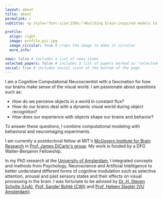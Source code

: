 ```yaml
---
layout: about
title: about
permalink: /
subtitle: <p style="font-size:150%;">Building brain-inspired models to understand visual cognition.</p>

profile:
  align: right
  image: profile_pic.jpg
  image_circular: true # crops the image to make it circular
  more_info: 

news: false # includes a list of news items
selected_papers: false # includes a list of papers marked as "selected={true}"
social: true # includes social icons at the bottom of the page
---
```


I am a Cognitive Computational Neuroscientist with a fascination for how our brains make sense of the visual world. 
I am passionate about questions such as: 
- *How* do we perceive objects in a world in constant flux? 
- *How* do our brains deal with a dynamic visual world during object recognition? 
- *How* does our experience with objects shape our brains and behavior?

To answer these questions, I combine computational modeling with behavioral and neuroimaging experiments.

I am currently a postdoctoral fellow at MIT's [McGovern Institute for Brain Research](https://mcgovern.mit.edu/) in [Prof. James DiCarlo's group](https://dicarlolab.mit.edu/).
My work is funded by a DFG Walter-Benjamin Fellowship.

In my PhD research at the [University of Amsterdam](https://psyres.uva.nl/content/research-groups/programme-group-brain-and-cognition/programme-group-brain-and-cognition.html), I integrated concepts and methods from Psychology, Neuroscience and Artificial Intelligence to better understand different forms of cognitive modulation such as selective attention, arousal and past sensory states and their effects on visual processing in the brain. I was fortunate to be advised by [Dr. H. Steven Scholte (UvA)](https://www.uva.nl/en/profile/s/c/h.s.scholte/h.s.scholte.html), [Prof. Sander Bohté (CWI)](https://homepages.cwi.nl/~sbohte/) and [Prof. Heleen Slagter (VU Amsterdam)](https://www.heleenslagter.com/).

